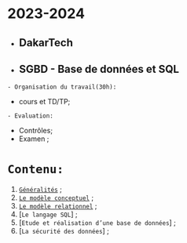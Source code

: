 # 2023-2024
 * ##  DakarTech  
 * ##  SGBD - Base de données et SQL
 
 ``` - Organisation du travail(30h): ```
 * cours et TD/TP;

``` - Evaluation: ```
 * Contrôles;
 * Examen ;

 # ``` Contenu: ```
 1. [`Généralités`](https://github.com/pape-barro/DakarTech_SGBD/blob/main/generalite.pdf) ;
 2. [`Le modèle conceptuel`](https://github.com/pape-barro/DakarTech_SGBD/blob/main/modele_conceptuel.pdf) ;
 3. [`Le modèle relationnel`](https://github.com/pape-barro/DakarTech_SGBD/blob/main/modele_relationel.pdf) ;
 4. [`Le langage SQL`] ;
 5. [`Etude et réalisation d’une base de données`] ;
 6. [`La sécurité des données`] ;
